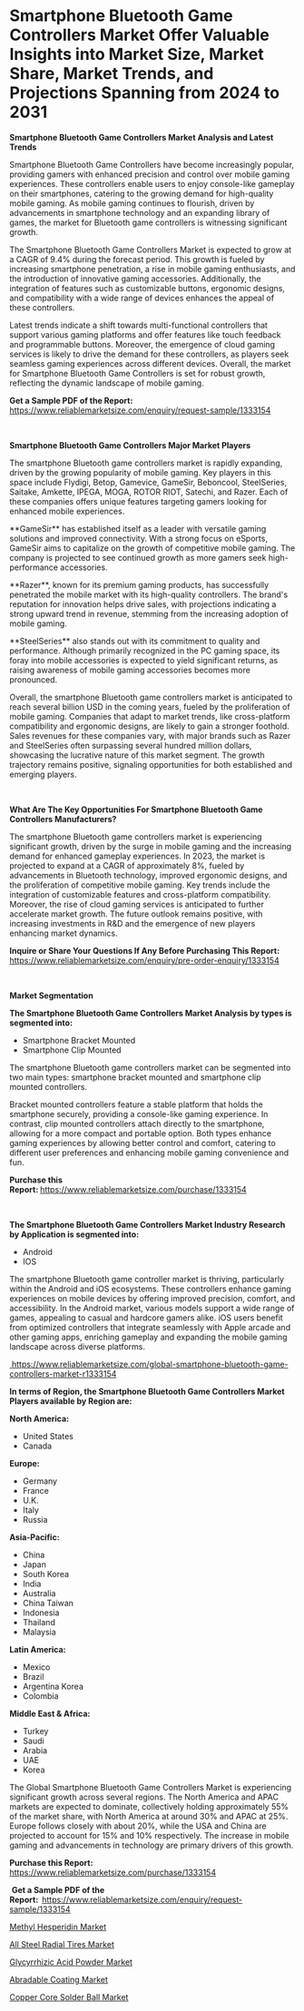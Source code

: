 <p><h1>Smartphone Bluetooth Game Controllers Market Offer Valuable Insights into Market Size, Market Share, Market Trends, and Projections Spanning from 2024 to 2031</h1></p><p><strong>Smartphone Bluetooth Game Controllers Market Analysis and Latest Trends</strong></p>
<p><p>Smartphone Bluetooth Game Controllers have become increasingly popular, providing gamers with enhanced precision and control over mobile gaming experiences. These controllers enable users to enjoy console-like gameplay on their smartphones, catering to the growing demand for high-quality mobile gaming. As mobile gaming continues to flourish, driven by advancements in smartphone technology and an expanding library of games, the market for Bluetooth game controllers is witnessing significant growth.</p><p>The Smartphone Bluetooth Game Controllers Market is expected to grow at a CAGR of 9.4% during the forecast period. This growth is fueled by increasing smartphone penetration, a rise in mobile gaming enthusiasts, and the introduction of innovative gaming accessories. Additionally, the integration of features such as customizable buttons, ergonomic designs, and compatibility with a wide range of devices enhances the appeal of these controllers.</p><p>Latest trends indicate a shift towards multi-functional controllers that support various gaming platforms and offer features like touch feedback and programmable buttons. Moreover, the emergence of cloud gaming services is likely to drive the demand for these controllers, as players seek seamless gaming experiences across different devices. Overall, the market for Smartphone Bluetooth Game Controllers is set for robust growth, reflecting the dynamic landscape of mobile gaming.</p></p>
<p><strong>Get a Sample PDF of the Report:&nbsp;</strong> <a href="https://www.reliablemarketsize.com/enquiry/request-sample/1333154?utm_campaign=1838&utm_medium=2&utm_source=Github&utm_content=ia&utm_term=11122024&utm_id=smartphone-bluetooth-game-controllers">https://www.reliablemarketsize.com/enquiry/request-sample/1333154</a></p>
<p>&nbsp;</p>
<p><strong>Smartphone Bluetooth Game Controllers Major Market Players</strong></p>
<p><p>The smartphone Bluetooth game controllers market is rapidly expanding, driven by the growing popularity of mobile gaming. Key players in this space include Flydigi, Betop, Gamevice, GameSir, Beboncool, SteelSeries, Saitake, Amkette, IPEGA, MOGA, ROTOR RIOT, Satechi, and Razer. Each of these companies offers unique features targeting gamers looking for enhanced mobile experiences.</p><p>**GameSir** has established itself as a leader with versatile gaming solutions and improved connectivity. With a strong focus on eSports, GameSir aims to capitalize on the growth of competitive mobile gaming. The company is projected to see continued growth as more gamers seek high-performance accessories.</p><p>**Razer**, known for its premium gaming products, has successfully penetrated the mobile market with its high-quality controllers. The brand's reputation for innovation helps drive sales, with projections indicating a strong upward trend in revenue, stemming from the increasing adoption of mobile gaming.</p><p>**SteelSeries** also stands out with its commitment to quality and performance. Although primarily recognized in the PC gaming space, its foray into mobile accessories is expected to yield significant returns, as raising awareness of mobile gaming accessories becomes more pronounced.</p><p>Overall, the smartphone Bluetooth game controllers market is anticipated to reach several billion USD in the coming years, fueled by the proliferation of mobile gaming. Companies that adapt to market trends, like cross-platform compatibility and ergonomic designs, are likely to gain a stronger foothold. Sales revenues for these companies vary, with major brands such as Razer and SteelSeries often surpassing several hundred million dollars, showcasing the lucrative nature of this market segment. The growth trajectory remains positive, signaling opportunities for both established and emerging players.</p></p>
<p>&nbsp;</p>
<p><strong>What Are The Key Opportunities For Smartphone Bluetooth Game Controllers Manufacturers?</strong></p>
<p><p>The smartphone Bluetooth game controllers market is experiencing significant growth, driven by the surge in mobile gaming and the increasing demand for enhanced gameplay experiences. In 2023, the market is projected to expand at a CAGR of approximately 8%, fueled by advancements in Bluetooth technology, improved ergonomic designs, and the proliferation of competitive mobile gaming. Key trends include the integration of customizable features and cross-platform compatibility. Moreover, the rise of cloud gaming services is anticipated to further accelerate market growth. The future outlook remains positive, with increasing investments in R&D and the emergence of new players enhancing market dynamics.</p></p>
<p><strong>Inquire or Share Your Questions If Any Before Purchasing This Report:</strong> <a href="https://www.reliablemarketsize.com/enquiry/pre-order-enquiry/1333154?utm_campaign=1838&utm_medium=2&utm_source=Github&utm_content=ia&utm_term=11122024&utm_id=smartphone-bluetooth-game-controllers">https://www.reliablemarketsize.com/enquiry/pre-order-enquiry/1333154</a></p>
<p>&nbsp;</p>
<p><strong>Market Segmentation</strong></p>
<p><strong>The Smartphone Bluetooth Game Controllers Market Analysis by types is segmented into:</strong></p>
<p><ul><li>Smartphone Bracket Mounted</li><li>Smartphone Clip Mounted</li></ul></p>
<p><p>The smartphone Bluetooth game controllers market can be segmented into two main types: smartphone bracket mounted and smartphone clip mounted controllers. </p><p>Bracket mounted controllers feature a stable platform that holds the smartphone securely, providing a console-like gaming experience. In contrast, clip mounted controllers attach directly to the smartphone, allowing for a more compact and portable option. Both types enhance gaming experiences by allowing better control and comfort, catering to different user preferences and enhancing mobile gaming convenience and fun.</p></p>
<p><strong>Purchase this Report:&nbsp;</strong><a href="https://www.reliablemarketsize.com/purchase/1333154?utm_campaign=1838&utm_medium=2&utm_source=Github&utm_content=ia&utm_term=11122024&utm_id=smartphone-bluetooth-game-controllers">https://www.reliablemarketsize.com/purchase/1333154</a></p>
<p>&nbsp;</p>
<p><strong>The Smartphone Bluetooth Game Controllers Market Industry Research by Application is segmented into:</strong></p>
<p><ul><li>Android</li><li>IOS</li></ul></p>
<p><p>The smartphone Bluetooth game controller market is thriving, particularly within the Android and iOS ecosystems. These controllers enhance gaming experiences on mobile devices by offering improved precision, comfort, and accessibility. In the Android market, various models support a wide range of games, appealing to casual and hardcore gamers alike. iOS users benefit from optimized controllers that integrate seamlessly with Apple arcade and other gaming apps, enriching gameplay and expanding the mobile gaming landscape across diverse platforms.</p></p>
<p><a href="https://www.reliablemarketsize.com/global-smartphone-bluetooth-game-controllers-market-r1333154?utm_campaign=1838&utm_medium=2&utm_source=Github&utm_content=ia&utm_term=11122024&utm_id=smartphone-bluetooth-game-controllers">&nbsp;https://www.reliablemarketsize.com/global-smartphone-bluetooth-game-controllers-market-r1333154</a></p>
<p><strong>In terms of Region, the Smartphone Bluetooth Game Controllers Market Players available by Region are:</strong></p>
<p>
    <p> <strong> North America: </strong>
        <ul>
            <li>United States</li>
            <li>Canada</li>
        </ul>
        </p> 
    <p> <strong> Europe: </strong>
        <ul>
            <li>Germany</li>
            <li>France</li>
            <li>U.K.</li>
            <li>Italy</li>
            <li>Russia</li>
        </ul>
        </p> 
    <p> <strong> Asia-Pacific: </strong>
        <ul>
            <li>China</li>
            <li>Japan</li>
            <li>South Korea</li>
            <li>India</li>
            <li>Australia</li>
            <li>China Taiwan</li>
            <li>Indonesia</li>
            <li>Thailand</li>
            <li>Malaysia</li>
        </ul>
        </p> 
    <p> <strong> Latin America: </strong>
        <ul>
            <li>Mexico</li>
            <li>Brazil</li>
            <li>Argentina Korea</li>
            <li>Colombia</li>
        </ul>
        </p> 
    <p> <strong> Middle East & Africa: </strong>
        <ul>
            <li>Turkey</li>
            <li>Saudi</li>
            <li>Arabia</li>
            <li>UAE</li>
            <li>Korea</li>
        </ul>
    </p>
    </p>
<p><p>The Global Smartphone Bluetooth Game Controllers Market is experiencing significant growth across several regions. The North America and APAC markets are expected to dominate, collectively holding approximately 55% of the market share, with North America at around 30% and APAC at 25%. Europe follows closely with about 20%, while the USA and China are projected to account for 15% and 10% respectively. The increase in mobile gaming and advancements in technology are primary drivers of this growth.</p></p>
<p><strong>Purchase this Report: </strong><a href="https://www.reliablemarketsize.com/purchase/1333154?utm_campaign=1838&utm_medium=2&utm_source=Github&utm_content=ia&utm_term=11122024&utm_id=smartphone-bluetooth-game-controllers">https://www.reliablemarketsize.com/purchase/1333154</a></p>
<p>&nbsp;<strong>Get a Sample PDF of the Report:&nbsp;&nbsp;</strong><a href="https://www.reliablemarketsize.com/enquiry/request-sample/1333154?utm_campaign=1838&utm_medium=2&utm_source=Github&utm_content=ia&utm_term=11122024&utm_id=smartphone-bluetooth-game-controllers">https://www.reliablemarketsize.com/enquiry/request-sample/1333154</a></p>
<p><strong></strong></p>
<p><p><a href="https://www.linkedin.com/pulse/exploring-growth-opportunities-methyl-hesperidin-market-2024-ovckc?utm_campaign=1838&utm_medium=2&utm_source=Github&utm_content=ia&utm_term=11122024&utm_id=smartphone-bluetooth-game-controllers">Methyl Hesperidin Market</a></p><p><a href="https://github.com/pizolina/Market-Research-Report-List-6/blob/main/all-steel-radial-tires-market.md?utm_campaign=1838&utm_medium=2&utm_source=Github&utm_content=ia&utm_term=11122024&utm_id=smartphone-bluetooth-game-controllers">All Steel Radial Tires Market</a></p><p><a href="https://www.linkedin.com/pulse/glycyrrhizic-acid-powder-market-size-expected-accelerate-cagr-lkctc?utm_campaign=1838&utm_medium=2&utm_source=Github&utm_content=ia&utm_term=11122024&utm_id=smartphone-bluetooth-game-controllers">Glycyrrhizic Acid Powder Market</a></p><p><a href="https://www.linkedin.com/pulse/abradable-coating-market-size-forecasted-cagr-114-from-2024-2031-je5pc?utm_campaign=1838&utm_medium=2&utm_source=Github&utm_content=ia&utm_term=11122024&utm_id=smartphone-bluetooth-game-controllers">Abradable Coating Market</a></p><p><a href="https://www.linkedin.com/pulse/analyzing-hashub-gbd8f?utm_campaign=1838&utm_medium=2&utm_source=Github&utm_content=ia&utm_term=11122024&utm_id=smartphone-bluetooth-game-controllers">Copper Core Solder Ball Market</a></p></p>
